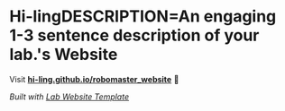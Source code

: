 
# Hi-lingDESCRIPTION=An engaging 1-3 sentence description of your lab.'s Website

Visit **[hi-ling.github.io/robomaster_website](https://hi-ling.github.io/robomaster_website)** 🚀

_Built with [Lab Website Template](https://greene-lab.gitbook.io/lab-website-template-docs)_
